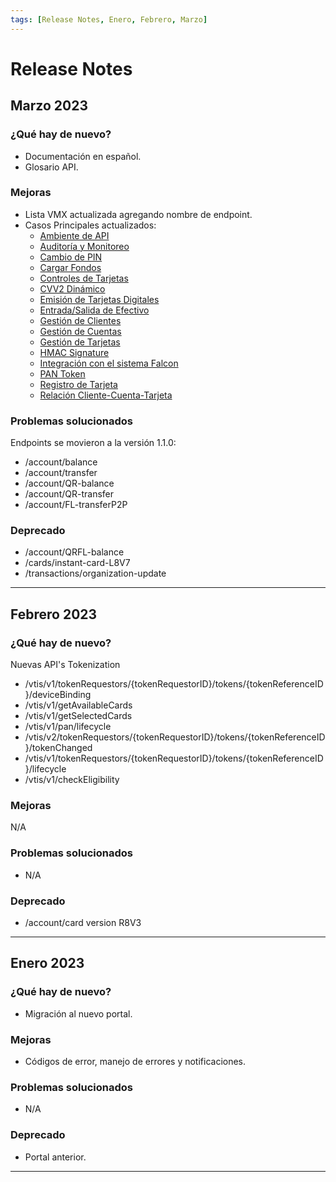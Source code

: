 ```yaml
---
tags: [Release Notes, Enero, Febrero, Marzo]
---
```


# Release Notes

## Marzo 2023

### ¿Qué hay de nuevo?

- Documentación en español.
- Glosario API.

### Mejoras

- Lista VMX actualizada agregando nombre de endpoint.
- Casos Principales actualizados:
  - [Ambiente de API](?path=docs/spanish/casos-principales/ambiente-api.md)
  - [Auditoría y Monitoreo](?path=docs/spanish/casos-principales/auditoria.md)
  - [Cambio de PIN](?path=docs/spanish/casos-principales/cambio-pin.md)
  - [Cargar Fondos](?path=docs/spanish/casos-principales/cargas.md.md)
  - [Controles de Tarjetas](?path=docs/spanish/casos-principales/controles-tarjeta.md)
  - [CVV2 Dinámico](?path=docs/spanish/casos-principales/cvv-dinamico.md)
  - [Emisión de Tarjetas Digitales](?path=docs/spanish/casos-principales/emision-tarjetas.md)
  - [Entrada/Salida de Efectivo](?path=docs/spanish/casos-principales/entrada-salida-efectivo.md.md)
  - [Gestión de Clientes](?path=docs/spanish/casos-principales/gestion-clientes.md)
  - [Gestión de Cuentas](?path=docs/spanish/casos-principales/gestion-cuentas.md)
  - [Gestión de Tarjetas](?path=docs/spanish/casos-principales/gestion-tarjetas.md)
  - [HMAC Signature](?path=docs/spanish/casos-principales/hmac.md)
  - [Integración con el sistema Falcon](?path=docs/spanish/casos-principales/integracion-falcon.md)
  - [PAN Token](?path=docs/spanish/casos-principales/pan-token.md)
  - [Registro de Tarjeta](?path=docs/spanish/casos-principales/registro.md)
  - [Relación Cliente-Cuenta-Tarjeta](?path=docs/spanish/casos-principales/relacion.md)


### Problemas solucionados

Endpoints se movieron a la versión 1.1.0:

- /account/balance
- /account/transfer
- /account/QR-balance
- /account/QR-transfer
- /account/FL-transferP2P

### Deprecado

- /account/QRFL-balance
- /cards/instant-card-L8V7
- /transactions/organization-update

---


## Febrero 2023

### ¿Qué hay de nuevo?

Nuevas API's Tokenization

- /vtis/v1/tokenRequestors/{tokenRequestorID}/tokens/{tokenReferenceID}/deviceBinding
- /vtis/v1/getAvailableCards
- /vtis/v1/getSelectedCards
- /vtis/v1/pan/lifecycle
- /vtis/v2/tokenRequestors/{tokenRequestorID}/tokens/{tokenReferenceID}/tokenChanged
- /vtis/v1/tokenRequestors/{tokenRequestorID}/tokens/{tokenReferenceID}/lifecycle
- /vtis/v1/checkEligibility

### Mejoras

N/A

### Problemas solucionados

- N/A

### Deprecado

- /account/card version R8V3

---

## Enero 2023

### ¿Qué hay de nuevo?

- Migración al nuevo portal.

### Mejoras

- Códigos de error, manejo de errores y notificaciones.

### Problemas solucionados

- N/A

### Deprecado

- Portal anterior.

---
